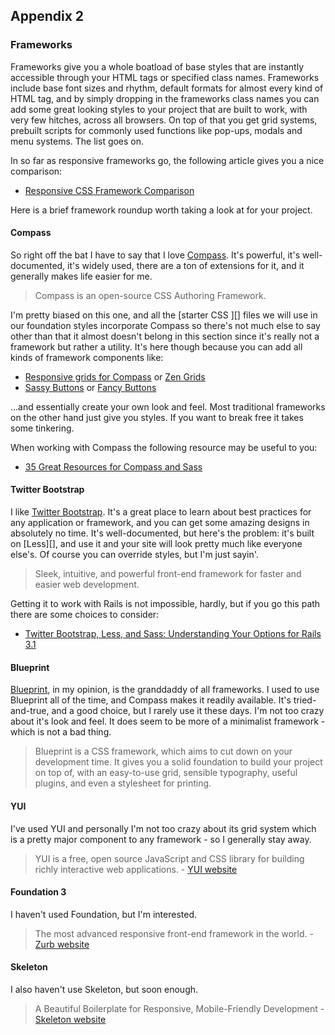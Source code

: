 Appendix 2
----------

### Frameworks

Frameworks give you a whole boatload of base styles that are instantly accessible through your HTML tags or specified class names. Frameworks include base font sizes and rhythm, default formats for almost every kind of HTML tag, and by simply dropping in the frameworks class names you can add some great looking styles to your project that are built to work, with very few hitches, across all browsers. On top of that you get grid systems, prebuilt scripts for commonly used functions like pop-ups, modals and menu systems. The list goes on.

In so far as responsive frameworks go, the following article gives you a nice comparison:

- [Responsive CSS Framework Comparison][Framework Comparison]

Here is a brief framework roundup worth taking a look at for your project.

#### Compass

So right off the bat I have to say that I love [Compass][]. It's powerful, it's well-documented, it's widely used, there are a ton of extensions for it, and it generally makes life easier for me.

> Compass is an open-source CSS Authoring Framework.

I'm pretty biased on this one, and all the [starter CSS ][] files we will use in our foundation styles incorporate Compass so there's not much else to say other than that it almost doesn't belong in this section since it's really not a framework but rather a utility. It's here though because you can add all kinds of framework components like:

- [Responsive grids for Compass][Responsive Grids] or [Zen Grids][]
- [Sassy Buttons][] or [Fancy Buttons][]

...and essentially create your own look and feel. Most traditional frameworks on the other hand just give you styles. If you want to break free it takes some tinkering.

When working with Compass the following resource may be useful to you:

- [35 Great Resources for Compass and Sass][35 Great Resources]

#### Twitter Bootstrap

I like [Twitter Bootstrap][]. It's a great place to learn about best practices for any application or framework, and you can get some amazing designs in absolutely no time. It's well-documented, but here's the problem: it's built on [Less][], and use it and your site will look pretty much like everyone else's. Of course you can override styles, but I'm just sayin'.

> Sleek, intuitive, and powerful front-end framework for faster and easier web development.

Getting it to work with Rails is not impossible, hardly, but if you go this path there are some choices to consider:

- [Twitter Bootstrap, Less, and Sass: Understanding Your Options for Rails 3.1][Options]

#### Blueprint

[Blueprint][], in my opinion, is the granddaddy of all frameworks. I used to use Blueprint all of the time, and Compass makes it readily available. It's tried-and-true, and a good choice, but I rarely use it these days. I'm not too crazy about it's look and feel. It does seem to be more of a minimalist framework - which is not a bad thing.

> Blueprint is a CSS framework, which aims to cut down on your development time. It gives you a solid foundation to build your project on top of, with an easy-to-use grid, sensible typography, useful plugins, and even a stylesheet for printing.

#### YUI

 I've used YUI and personally I'm not too crazy about its grid system which is a pretty major component to any framework - so I generally stay away.

> YUI is a free, open source JavaScript and CSS library for building richly interactive web applications.
\- [YUI website][]

#### Foundation 3

I haven't used Foundation, but I'm interested.

> The most advanced responsive front-end framework in the world.
\- [Zurb website][]

#### Skeleton

I also haven't use Skeleton, but soon enough.

> A Beautiful Boilerplate for Responsive, Mobile-Friendly Development
\- [Skeleton website][]

[Framework Comparison]: http://responsive.vermilion.com/compare.php
[Compass]:              http://compass-style.org/
[Sassy Buttons]:        http://jaredhardy.com/sassy-buttons/
[Fancy Buttons]:        http://brandonmathis.com/projects/fancy-buttons/
[Responsive Grids]:     http://susy.oddbird.net/
[Zen Grids]:            http://zengrids.com/
[35 Great Resources]:   http://fuelyourcoding.com/35-great-resources-for-compass-and-sass/
[Twitter Bootstrap]:    http://twitter.github.com/bootstrap/
[Options]:              http://rubysource.com/twitter-bootstrap-less-and-sass-understanding-your-options-for-rails-3-1/
[Blueprint]:            http://www.blueprintcss.org/
[YUI website]:          http://yuilibrary.com/
[Zurb website]:         http://foundation.zurb.com/
[Skeleton website]:     http://www.getskeleton.com/
